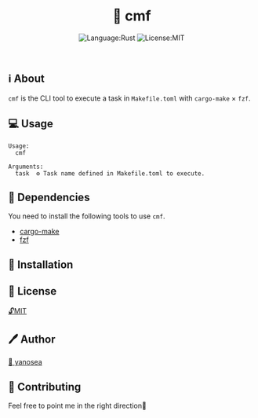 <div align="right">

<!-- TODO : set ci status badge here -->

</div>

<div align="center">

# 🦐 cmf

![Language:Rust](https://img.shields.io/static/v1?label=Language&message=Rust&color=orange&style=flat-square)
![License:MIT](https://img.shields.io/static/v1?label=License&message=MIT&color=blue&style=flat-square)
<!-- TODO : set release status badge here
[![Latest Release](https://img.shields.io/github/v/release/yanosea/cmf?style=flat-square)](https://github.com/yanosea/cmf/releases/latest)
-->
<br/>
<!-- TODO : set coverage report link here
[Coverage Report](https://yanosea.github.io/cmf/coverage.html)
<br/>
-->
<!-- TODO : set demo gif here
![demo](docs/demo.gif "demo")
-->

</div>

## ℹ️ About

`cmf` is the CLI tool to execute a task in `Makefile.toml` with `cargo-make` × `fzf`.

## 💻 Usage

```
Usage:
  cmf

Arguments:
  task  ⚙️ Task name defined in Makefile.toml to execute.
```

## 🔗 Dependencies

You need to install the following tools to use `cmf`.

- [cargo-make](https://github.com/sagiegurari/cargo-make)
- [fzf](https://github.com/junegunn/fzf)

## 🔧 Installation

<!-- TODO : set installation and uninstallation guide here
### 🦀 Using cargo

```sh
cargo install cmf
```

### 🍺 Using homebrew

```sh
brew tap yanosea/tap
brew install yanosea/tap/cmf
```

### 📦 Download from release

Go to the [Releases](https://github.com/yanosea/cmf/releases) and download the latest binary for your platform.

## ✨ Update

### 🦀 Using cargo

```sh
cargo update cmf
```

### 🍺 Using homebrew

```sh
brew update
brew upgrade cmf
```

### 📦 Download from release

Download the latest binary from the [Releases](https://github.com/yanosea/cmf/releases) page and replace the old binary in your `$PATH`.

## 🧹 Uninstallation

### 🦀 Using cargo

```sh
cargo uninstall cmf
```

### 🍺 Using homebrew

```sh
brew uninstall cmf
brew untap yanosea/tap/cmf
```

### 📦 Download from release

Remove the binary you downloaded and placed in your `$PATH`.
-->

## 📃 License

[🔓MIT](./LICENSE)

## 🖊️ Author

[🏹 yanosea](https://github.com/yanosea)

## 🤝 Contributing

Feel free to point me in the right direction🙏

